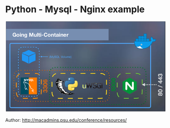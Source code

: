 # Python - Mysql - Nginx example

![Schéma](schema.png)

Author: http://macadmins.psu.edu/conference/resources/
